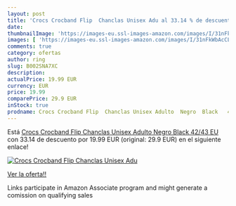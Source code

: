 ```yaml
---
layout: post
title: 'Crocs Crocband Flip  Chanclas Unisex Adu al 33.14 % de descuento'
date: 
thumbnailImage: 'https://images-eu.ssl-images-amazon.com/images/I/31nFkWbAcCL._SL200_.jpg'
images: [ 'https://images-eu.ssl-images-amazon.com/images/I/31nFkWbAcCL._SL200_.jpg' ]
comments: true
category: ofertas
author: ring
slug: B002SNA7XC
description:
actualPrice: 19.99 EUR
currency: EUR
price: 19.99
comparePrice: 29.9 EUR
inStock: true
prodname: Crocs Crocband Flip  Chanclas Unisex Adulto  Negro  Black   42/43 EU
---
```


Está [Crocs Crocband Flip  Chanclas Unisex Adulto  Negro  Black   42/43 EU](https://www.amazon.es/dp/B002SNA7XC/?tag=tolees-21) con 33.14 de descuento por 19.99 EUR (original: 29.9 EUR) en el siguiente enlace!

[![Crocs Crocband Flip  Chanclas Unisex Adu](https://images-eu.ssl-images-amazon.com/images/I/31nFkWbAcCL._SL200_.jpg)](https://www.amazon.es/dp/B002SNA7XC/?tag=tolees-21)

[Ver la oferta!!](https://www.amazon.es/dp/B002SNA7XC/?tag=tolees-21)

Links participate in Amazon Associate program and might generate a comission on qualifying sales



